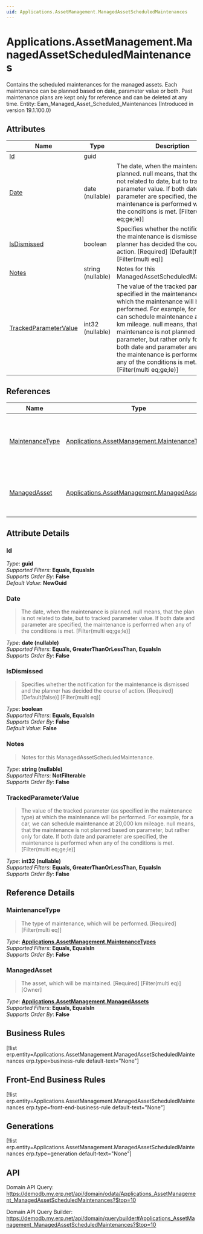 ```yaml
---
uid: Applications.AssetManagement.ManagedAssetScheduledMaintenances
---
```

# Applications.AssetManagement.ManagedAssetScheduledMaintenances

Contains the scheduled maintenances for the managed assets. Each maintenance can be planned based on date, parameter value or both. Past maintenance plans are kept only for reference and can be deleted at any time. Entity: Eam_Managed_Asset_Scheduled_Maintenances (Introduced in version 19.1.100.0)

## Attributes

| Name | Type | Description |
| ---- | ---- | --- |
| [Id](Applications.AssetManagement.ManagedAssetScheduledMaintenances.md#Id) | guid |  
| [Date](Applications.AssetManagement.ManagedAssetScheduledMaintenances.md#Date) | date (nullable) | The date, when the maintenance is planned. null means, that the plan is not related to date, but to tracked parameter value. If both date and parameter are specified, the maintenance is performed when any of the conditions is met. [Filter(multi eq;ge;le)] 
| [IsDismissed](Applications.AssetManagement.ManagedAssetScheduledMaintenances.md#IsDismissed) | boolean | Specifies whether the notification for the maintenance is dismissed and the planner has decided the course of action. [Required] [Default(false)] [Filter(multi eq)] 
| [Notes](Applications.AssetManagement.ManagedAssetScheduledMaintenances.md#Notes) | string (nullable) | Notes for this ManagedAssetScheduledMaintenance. 
| [TrackedParameterValue](Applications.AssetManagement.ManagedAssetScheduledMaintenances.md#TrackedParameterValue) | int32 (nullable) | The value of the tracked parameter (as specified in the maintenance type) at which the maintenance will be performed. For example, for a car, we can schedule maintenance at 20,000 km mileage. null means, that the maintenance is not planned based on parameter, but rather only for date. If both date and parameter are specified, the maintenance is performed when any of the conditions is met. [Filter(multi eq;ge;le)] 

## References

| Name | Type | Description |
| ---- | ---- | --- |
| [MaintenanceType](Applications.AssetManagement.ManagedAssetScheduledMaintenances.md#MaintenanceType) | [Applications.AssetManagement.MaintenanceTypes](Applications.AssetManagement.MaintenanceTypes.md) | The type of maintenance, which will be performed. [Required] [Filter(multi eq)] |
| [ManagedAsset](Applications.AssetManagement.ManagedAssetScheduledMaintenances.md#ManagedAsset) | [Applications.AssetManagement.ManagedAssets](Applications.AssetManagement.ManagedAssets.md) | The asset, which will be maintained. [Required] [Filter(multi eq)] [Owner] |


## Attribute Details

### Id

_Type_: **guid**  
_Supported Filters_: **Equals, EqualsIn**  
_Supports Order By_: **False**  
_Default Value_: **NewGuid**  

### Date

> The date, when the maintenance is planned. null means, that the plan is not related to date, but to tracked parameter value. If both date and parameter are specified, the maintenance is performed when any of the conditions is met. [Filter(multi eq;ge;le)]

_Type_: **date (nullable)**  
_Supported Filters_: **Equals, GreaterThanOrLessThan, EqualsIn**  
_Supports Order By_: **False**  

### IsDismissed

> Specifies whether the notification for the maintenance is dismissed and the planner has decided the course of action. [Required] [Default(false)] [Filter(multi eq)]

_Type_: **boolean**  
_Supported Filters_: **Equals, EqualsIn**  
_Supports Order By_: **False**  
_Default Value_: **False**  

### Notes

> Notes for this ManagedAssetScheduledMaintenance.

_Type_: **string (nullable)**  
_Supported Filters_: **NotFilterable**  
_Supports Order By_: **False**  

### TrackedParameterValue

> The value of the tracked parameter (as specified in the maintenance type) at which the maintenance will be performed. For example, for a car, we can schedule maintenance at 20,000 km mileage. null means, that the maintenance is not planned based on parameter, but rather only for date. If both date and parameter are specified, the maintenance is performed when any of the conditions is met. [Filter(multi eq;ge;le)]

_Type_: **int32 (nullable)**  
_Supported Filters_: **Equals, GreaterThanOrLessThan, EqualsIn**  
_Supports Order By_: **False**  


## Reference Details

### MaintenanceType

> The type of maintenance, which will be performed. [Required] [Filter(multi eq)]

_Type_: **[Applications.AssetManagement.MaintenanceTypes](Applications.AssetManagement.MaintenanceTypes.md)**  
_Supported Filters_: **Equals, EqualsIn**  
_Supports Order By_: **False**  

### ManagedAsset

> The asset, which will be maintained. [Required] [Filter(multi eq)] [Owner]

_Type_: **[Applications.AssetManagement.ManagedAssets](Applications.AssetManagement.ManagedAssets.md)**  
_Supported Filters_: **Equals, EqualsIn**  
_Supports Order By_: **False**  



## Business Rules

[!list erp.entity=Applications.AssetManagement.ManagedAssetScheduledMaintenances erp.type=business-rule default-text="None"]

## Front-End Business Rules

[!list erp.entity=Applications.AssetManagement.ManagedAssetScheduledMaintenances erp.type=front-end-business-rule default-text="None"]

## Generations

[!list erp.entity=Applications.AssetManagement.ManagedAssetScheduledMaintenances erp.type=generation default-text="None"]

## API

Domain API Query:
<https://demodb.my.erp.net/api/domain/odata/Applications_AssetManagement_ManagedAssetScheduledMaintenances?$top=10>

Domain API Query Builder:
<https://demodb.my.erp.net/api/domain/querybuilder#Applications_AssetManagement_ManagedAssetScheduledMaintenances?$top=10>

